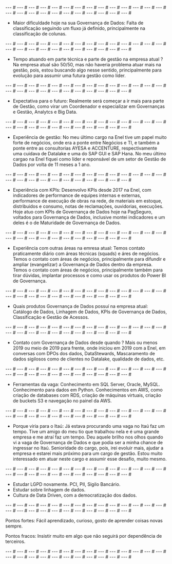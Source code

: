 --- # --- # --- # --- # --- # --- # --- # --- # --- # --- # --- # --- # --- # --- # --- # --- # --- # --- #  --- #  --- #  --- #  --- #  --- #  --- #  --- # 

- Maior dificuldade hoje na sua Governança de Dados:
Falta de classificação seguindo um fluxo já definido, principalmente na classificação de colunas.

--- # --- # --- # --- # --- # --- # --- # --- # --- # --- # --- # --- # --- # --- # --- # --- # --- # --- #  --- #  --- #  --- #  --- #  --- #  --- #  --- # 

- Tempo atuando em parte técnica e parte de gestão na empresa atual ?
Na empresa atual são 50/50, mas não haveria problema atuar mais na gestão, pois, estou buscando algo nesse sentido, principalmente para evolução para assumir uma futura gestão como líder.

--- # --- # --- # --- # --- # --- # --- # --- # --- # --- # --- # --- # --- # --- # --- # --- # --- # --- #  --- #  --- #  --- #  --- #  --- #  --- #  --- # 

- Expectativa para o futuro:
Realmente será começar a ir mais para parte de Gestão, como virar um Coordenador e especializar em Governanças e Gestão, Analytcs e Big Data.

--- # --- # --- # --- # --- # --- # --- # --- # --- # --- # --- # --- # --- # --- # --- # --- # --- # --- #  --- #  --- #  --- #  --- #  --- #  --- #  --- # 

- Experiência de gestão:
No meu último cargo na Enel tive um papel muito forte de negócios, onde era a ponte entre Negócios e TI, e também a ponte entre as consultorias AYESA e ACCENTURE, respectivamente uma cuidava de Datalake e uma do SAP GUI e SAP Hana.
No meu último cargao na Enel fiquei como líder e reponsável de um setor de Gestão de Dados por volta de 11 meses a 1 ano.

--- # --- # --- # --- # --- # --- # --- # --- # --- # --- # --- # --- # --- # --- # --- # --- # --- # --- #  --- #  --- #  --- #  --- #  --- #  --- #  --- # 

- Experiência com KPIs:
Desenvolvo KPIs desde 2017 na Enel, com indicadores de performance de equipes internas e externas, performance de execução de obras na rede, de materiais em estoque, distribuidos e consumo, notas de reclamações, ouvidorias, execuções.
Hoje atuo com KPIs de Governança de Dados hoje na PagSeguro, voltados para Governança de Dados, inclusive montei indicadores e um deles é o de Maturidade de Governança de Dados.

--- # --- # --- # --- # --- # --- # --- # --- # --- # --- # --- # --- # --- # --- # --- # --- # --- # --- #  --- #  --- #  --- #  --- #  --- #  --- #  --- # 

- Experiência com outras áreas na emresa atual:
Temos contato praticamente diário com áreas técnicas (squads) e áres de negócios.
Temos o contato com áreas de negócios, principalmente para difundir e ampliar (evangelizar) a Governança de Dados dentro da empresa.
Temos o contato com áreas de negócios, principalmente também para tirar dúvidas, implantar processos e como usar os produtos do Power BI de Governança.

--- # --- # --- # --- # --- # --- # --- # --- # --- # --- # --- # --- # --- # --- # --- # --- # --- # --- #  --- #  --- #  --- #  --- #  --- #  --- #  --- # 

- Quais produtos Governança de Dados possuí na empresa atual:
Catálogo de Dados, Linhagem de Dados, KPIs de Governança de Dados, Classificação e Gestão de Acessos.

--- # --- # --- # --- # --- # --- # --- # --- # --- # --- # --- # --- # --- # --- # --- # --- # --- # --- #  --- #  --- #  --- #  --- #  --- #  --- #  --- # 

- Contato com Governança de Dados desde quando ?
Mais ou menos 2019 ou meio de 2019 para frente, onde iniciou em 2019 com a Enel, em conversas com DPOs dos dados, DataStewards, Mascaramento de dados sigilosos como de clientes no Datalake, qualidade de dados, etc.

--- # --- # --- # --- # --- # --- # --- # --- # --- # --- # --- # --- # --- # --- # --- # --- # --- # --- #  --- #  --- #  --- #  --- #  --- #  --- #  --- # 

- Ferramentas da vaga:
Conhecimento em SQL Server, Oracle, MySQL.
Conhecimento para dados em Python.
Conhecimentos em AWS, como criação de databases com RDS, criação de máquinas virtuais, criação de buckets S3 e navegação no painel da AWS.

--- # --- # --- # --- # --- # --- # --- # --- # --- # --- # --- # --- # --- # --- # --- # --- # --- # --- #  --- #  --- #  --- #  --- #  --- #  --- #  --- # 

- Porque viria para o Itaú:
Já estava procurando uma vaga no Itaú faz um tempo. Tive um amigo do meu tio que trabalhou nela e é uma grande empresa e me atraí faz um tempo.
Deu aquele brilho nos olhos quando vi a vaga de Governança de Dados e que podia ser a minha chance de ingressar no Itaú.
Senioridade do cargo, pois, irei evoluir mais, ajudar a empresa e estarei mais próximo para um cargo de gestão.
Estou muito interessado em atuar neste cargo e assumir esse desafio, muito mesmo.

--- # --- # --- # --- # --- # --- # --- # --- # --- # --- # --- # --- # --- # --- # --- # --- # --- # --- #  --- #  --- #  --- #  --- #  --- #  --- #  --- # 

- Estudar LGPD novamente. PCI, PII, Sigilo Bancário.
- Estudar sobre linhagem de dados.
- Cultura de Data Driven, com a democratização dos dados.

--- # --- # --- # --- # --- # --- # --- # --- # --- # --- # --- # --- # --- # --- # --- # --- # --- # --- #  --- #  --- #  --- #  --- #  --- #  --- #  --- # 


Pontos fortes: Fácil aprendizado, curioso, gosto de aprender coisas novas sempre.

Pontos fracos: Insistir muito em algo que não seguirá por dependência de terceiros.

--- # --- # --- # --- # --- # --- # --- # --- # --- # --- # --- # --- # --- # --- # --- # --- # --- # --- #  --- #  --- #  --- #  --- #  --- #  --- #  --- # 